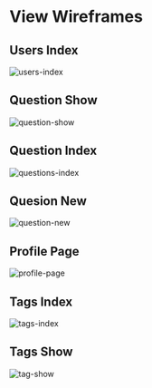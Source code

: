 # View Wireframes

## Users Index
![users-index]

## Question Show
![question-show]

## Question Index
![questions-index]

## Quesion New
![question-new]

## Profile Page
![profile-page]

## Tags Index
![tags-index]

## Tags Show
![tag-show]

[users-index]: ./wireframes/users_index.jpg
[question-show]: ./wireframes/question_show.jpg
[questions-index]: ./wireframes/questions_index.jpg
[question-new]: ./wireframes/question_new.jpg
[profile-page]: ./wireframes/user_profile.jpg
[tags-index]: ./wireframes/tags_index.jpg
[tag-show]: ./wireframes/tag_show.jpg
